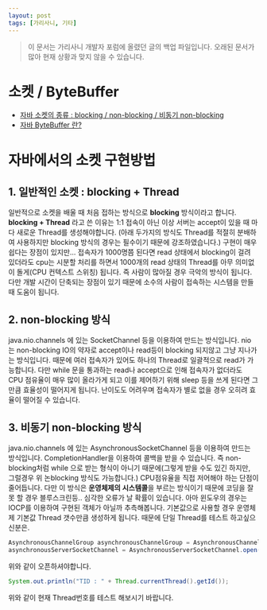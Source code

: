 ```yaml
---
layout: post
tags: [가리사니, 기타]
---
```


> 이 문서는 가리사니 개발자 포럼에 올렸던 글의 백업 파일입니다.
오래된 문서가 많아 현재 상황과 맞지 않을 수 있습니다.

# 소켓 / ByteBuffer
- [자바 소켓의 종류 : blocking / non-blocking / 비동기 non-blocking](/lab?topicId=175)
- [자바 ByteBuffer 란?](/lab?topicId=176)

# 자바에서의 소켓 구현방법
## 1. 일반적인 소켓 : blocking + Thread
 일반적으로 소켓을 배울 때 처음 접하는 방식으로 **blocking** 방식이라고 합니다.
 **blocking + Thread** 라고 쓴 이유는 1:1 접속이 아닌 이상 서버는 accept이 있을 때 마다 새로운 Thread를 생성해야합니다. (아래 두가지의 방식도 Thread를 적절히 분배하여 사용하지만 blocking 방식의 경우는 필수이기 때문에 강조하였습니다.)
 구현이 매우 쉽다는 장점이 있지만... 접속자가 1000명쯤 된다면 read 상태에서 blocking이 걸려 있더라도 cpu는 시분할 처리를 하면서 1000개의 read 상태의 Thread를 아무 의미없이 돌게(CPU 컨텍스트 스위칭) 됩니다.
 즉 사람이 많아질 경우 극악의 방식이 됩니다.
 다만 개발 시간이 단축되는 장점이 있기 때문에 소수의 사람이 접속하는 시스템을 만들 때 도움이 됩니다.

## 2. non-blocking 방식
 java.nio.channels 에 있는 SocketChannel 등을 이용하여 만드는 방식입니다. nio 는 non-blocking IO의 약자로 accept이나 read등이 blocking 되지않고 그냥 지나가는 방식입니다. 때문에 여러 접속자가 있어도 하나의 Thread로 일괄적으로 read가 가능합니다. 다만 while 문을 통과하는 read나 accept으로 인해 접속자가 없더라도 CPU 점유율이 매우 많이 올라가게 되고 이를 제어하기 위해 sleep 등을 쓰게 된다면 그만큼 효율성이 떨어지게 됩니다.
 난이도도 어려우며 접속자가 별로 없을 경우 오히려 효율이 떨어질 수 있습니다.

## 3. 비동기 non-blocking 방식
java.nio.channels 에 있는 AsynchronousSocketChannel 등을 이용하여 만드는 방식입니다.
CompletionHandler을 이용하여 콜백을 받을 수 있습니다. 즉 non-blocking처럼 while 으로 받는 형식이 아니기 때문에(그렇게 받을 수도 있긴 하지만, 그럴경우 위 논blocking 방식도 가능합니다.) CPU점유율을 직접 저어해야 하는 단점이 줄어듭니다.
다만 이 방식은 **운영체제의 시스템콜**을 부르는 방식이기 때문에 코딩을 잘못 할 경우 블루스크린등.. 심각한 오류가 날 확률이 있습니다. 아마 윈도우의 경우는 IOCP를 이용하여 구현된 객체가 아닐까 추측해봅니다.
기본값으로 사용할 경우 운영체제 기본값 Thread 갯수만큼 생성하게 됩니다.
때문에 단일 Thread를 테스트 하고싶으신분은.
``` java
AsynchronousChannelGroup asynchronousChannelGroup = AsynchronousChannelGroup.withFixedThreadPool(1, Executors.defaultThreadFactory());
asynchronousServerSocketChannel = AsynchronousServerSocketChannel.open(asynchronousChannelGroup);
```
위와 같이 오픈하셔야합니다.
``` java
System.out.println("TID : " + Thread.currentThread().getId());
```
위와 같이 현재 Thread번호를 테스트 해보시기 바랍니다.